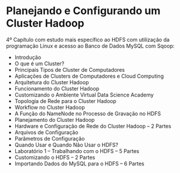 # Planejando e Configurando um Cluster Hadoop

4º Capítulo com estudo mais específico ao HDFS com utilização da programação Linux e acesso ao Banco de Dados MySQL com Sqoop:

<ul>
  <li>Introdução</li>
  <li>O que é um Cluster?</li>
  <li>Principais Tipos de Cluster de Computadores</li>
  <li>Aplicações de Clusters de Computadores e Cloud Computing</li>
  <li>Arquitetura do Cluster Hadoop</li>
  <li>Funcionamento do Cluster Hadoop</li>
  <li>Customizando o Ambiente Virtual Data Science Academy</li>
  <li>Topologia de Rede para o Cluster Hadoop</li>
  <li>Workflow no Cluster Hadoop</li>
  <li>A Função do NameNode no Processo de Gravação no HDFS</li>
  <li>Planejamento do Cluster Hadoop</li>
  <li>Hardware e Configuração de Rede do Cluster Hadoop – 2 Partes</li>
  <li>Arquivos de Configuração</li>
  <li>Parâmetros de Configuração</li>
  <li>Quando Usar e Quando Não Usar o HDFS?</li>
  <li>Laboratório 1 – Trabalhando com o HDFS – 5 Partes</li>
  <li>Customizando o HDFS – 2 Partes</li>
  <li>Importando Dados do MySQL para o HDFS – 6 Partes</li>
</ul>